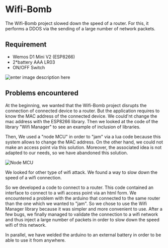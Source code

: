 # Wifi-Bomb



The Wifi-Bomb project slowed down the speed of a router. For this, it performs a DDOS via the sending of a large number of network packets.



Requirement
-------------
 * Wemos D1 Mini V2 (ESP8266)
 * 2*battery AAA LR03
 * ON/OFF Switch 

![enter image description here](http://img4.hostingpics.net/pics/287422final.png)



Problems encountered 
-------------

At the beginning, we wanted that the Wifi-Bomb project disrupts the connection of connected device to a router. But the application requires to know the MAC address of the connected device. We could'nt change the mac address with the ESP8266 library. Then we looked at the code of the library "Wifi Manager" to see an example of inclusion of libraries.

Then, We used a "node MCU" in order to "jam" via a lua code because this system allows to change the MAC address. On the other hand, we could not make an access point via this solution. Moreover, the associated idea is not adapted to our needs, so we have abandoned this solution.

![Node MCU](http://www.webondevices.com/wp-content/uploads/2015/11/113990105-1.jpg)

We looked for other type of wifi attack. We found a way to slow down the speed of a wifi connection.

So we developed a code to connect to a router. 
This code contained an interface to connect to a wifi access point via an html form.
We encountered a problem with the arduino that connected to the same router than the one which we wanted to "jam".
So we chose to use the Wifi Manager library because it was simpler and more convenient to use.
After a few bugs, we finally managed to validate the connection to a wifi network and thus inject a large number of packets in order to slow down the speed wifi of this network.

In parallel, we have welded the arduino to an external battery in order to be able to use it from anywhere.
